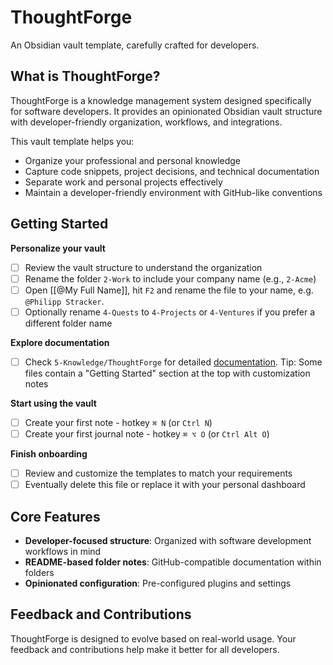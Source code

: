 # ThoughtForge

An Obsidian vault template, carefully crafted for developers.

## What is ThoughtForge?

ThoughtForge is a knowledge management system designed specifically for software developers. It provides an opinionated Obsidian vault structure with developer-friendly organization, workflows, and integrations.

This vault template helps you:

- Organize your professional and personal knowledge
- Capture code snippets, project decisions, and technical documentation
- Separate work and personal projects effectively
- Maintain a developer-friendly environment with GitHub-like conventions

## Getting Started

**Personalize your vault**
- [ ] Review the vault structure to understand the organization
- [ ] Rename the folder `2-Work` to include your company name (e.g., `2-Acme`)
- [ ] Open [[@My Full Name]], hit `F2` and rename the file to your name, e.g. `@Philipp Stracker`.
- [ ] Optionally rename `4-Quests` to `4-Projects` or `4-Ventures` if you prefer a different folder name

**Explore documentation**
- [ ] Check `5-Knowledge/ThoughtForge` for detailed [documentation](5-Knowledge/ThoughtForge/README).
	Tip: Some files contain a "Getting Started" section at the top with customization notes

**Start using the vault**
- [ ] Create your first note - hotkey `⌘ N` (or `Ctrl N`)
- [ ] Create your first journal note - hotkey `⌘ ⌥ O` (or `Ctrl Alt O`)

**Finish onboarding**
- [ ] Review and customize the templates to match your requirements
- [ ] Eventually delete this file or replace it with your personal dashboard

## Core Features

- **Developer-focused structure**: Organized with software development workflows in mind
- **README-based folder notes**: GitHub-compatible documentation within folders
- **Opinionated configuration**: Pre-configured plugins and settings

## Feedback and Contributions

ThoughtForge is designed to evolve based on real-world usage. Your feedback and contributions help make it better for all developers.
